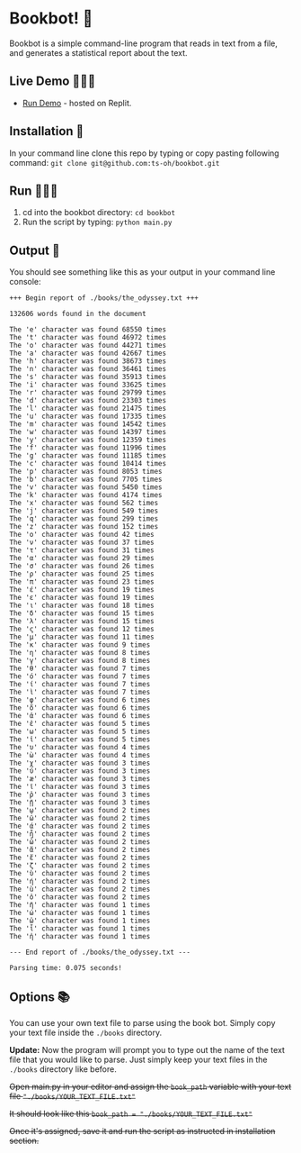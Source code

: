 # Bookbot! 🤖

Bookbot is a simple command-line program that reads in text from a file, and generates a statistical report about the text.

## Live Demo 🤹🏻‍♂️

- [Run Demo](https://replit.com/@tsoh/bookbot#main.py) - hosted on Replit.

## Installation 💾

In your command line clone this repo by typing or copy pasting following command: `git clone git@github.com:ts-oh/bookbot.git`

## Run 🏃🏻‍♂️

1. cd into the bookbot directory: `cd bookbot`
2. Run the script by typing: `python main.py`

## Output 📄

You should see something like this as your output in your command line console:

```
+++ Begin report of ./books/the_odyssey.txt +++

132606 words found in the document

The 'e' character was found 68550 times
The 't' character was found 46972 times
The 'o' character was found 44271 times
The 'a' character was found 42667 times
The 'h' character was found 38673 times
The 'n' character was found 36461 times
The 's' character was found 35913 times
The 'i' character was found 33625 times
The 'r' character was found 29799 times
The 'd' character was found 23303 times
The 'l' character was found 21475 times
The 'u' character was found 17335 times
The 'm' character was found 14542 times
The 'w' character was found 14397 times
The 'y' character was found 12359 times
The 'f' character was found 11996 times
The 'g' character was found 11185 times
The 'c' character was found 10414 times
The 'p' character was found 8053 times
The 'b' character was found 7705 times
The 'v' character was found 5450 times
The 'k' character was found 4174 times
The 'x' character was found 562 times
The 'j' character was found 549 times
The 'q' character was found 299 times
The 'z' character was found 152 times
The 'ο' character was found 42 times
The 'ν' character was found 37 times
The 'τ' character was found 31 times
The 'α' character was found 29 times
The 'σ' character was found 26 times
The 'ρ' character was found 25 times
The 'π' character was found 23 times
The 'έ' character was found 19 times
The 'ε' character was found 19 times
The 'ι' character was found 18 times
The 'δ' character was found 15 times
The 'λ' character was found 15 times
The 'ς' character was found 12 times
The 'μ' character was found 11 times
The 'κ' character was found 9 times
The 'η' character was found 8 times
The 'γ' character was found 8 times
The 'θ' character was found 7 times
The 'ό' character was found 7 times
The 'ί' character was found 7 times
The 'ὶ' character was found 7 times
The 'φ' character was found 6 times
The 'ὄ' character was found 6 times
The 'ἀ' character was found 6 times
The 'ἐ' character was found 5 times
The 'ω' character was found 5 times
The 'ἰ' character was found 5 times
The 'υ' character was found 4 times
The 'ὼ' character was found 4 times
The 'χ' character was found 3 times
The 'ύ' character was found 3 times
The 'æ' character was found 3 times
The 'ῖ' character was found 3 times
The 'ῥ' character was found 3 times
The 'ῇ' character was found 3 times
The 'ῳ' character was found 2 times
The 'ῶ' character was found 2 times
The 'ά' character was found 2 times
The 'ἦ' character was found 2 times
The 'ὦ' character was found 2 times
The 'ἄ' character was found 2 times
The 'ἔ' character was found 2 times
The 'ζ' character was found 2 times
The 'ὺ' character was found 2 times
The 'ή' character was found 2 times
The 'ù' character was found 2 times
The 'ὀ' character was found 2 times
The 'ῆ' character was found 1 times
The 'ώ' character was found 1 times
The 'ὡ' character was found 1 times
The 'ἷ' character was found 1 times
The 'ἠ' character was found 1 times

--- End report of ./books/the_odyssey.txt ---

Parsing time: 0.075 seconds!
```

## Options 📚

You can use your own text file to parse using the book bot. Simply copy your text file inside the `./books` directory.

**Update:** Now the program will prompt you to type out the name of the text file that you would like to parse. Just simply keep your text files in the `./books` directory like before.

<s>Open main.py in your editor and assign the `book_path` variable with your text file `"./books/YOUR_TEXT_FILE.txt"`

It should look like this `book_path = "./books/YOUR_TEXT_FILE.txt"`

Once it's assigned, save it and run the script as instructed in installation section.</s>


